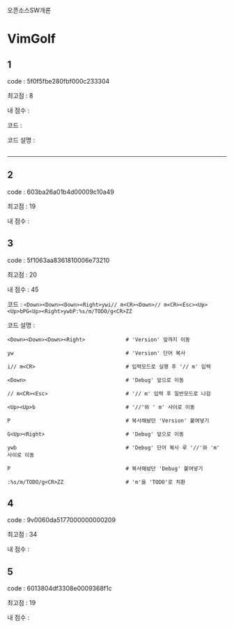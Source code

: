 오픈소스SW개론
# VimGolf


## 1

code : 5f0f5fbe280fbf000c233304

최고점 : 8

내 점수 : 

코드 : 
`
`

코드 설명 :
```
```
---

## 2


code : 603ba26a01b4d00009c10a49

최고점 : 19

내 점수 : 


## 3

code : 5f1063aa8361810006e73210

최고점 : 20

내 점수 : 45

코드 : `<Down><Down><Down><Right>ywi// m<CR><Down>// m<CR><Esc><Up><Up>bPG<Up><Right>ywbP:%s/m/TODO/g<CR>ZZ`


코드 설명 :
```
<Down><Down><Down><Right>             # 'Version' 앞까지 이동

yw                                    # 'Version' 단어 복사

i// m<CR>                             # 입력모드로 실행 후 '// m' 입력

<Down>                                # 'Debug' 앞으로 이동

// m<CR><Esc>                         # '// m' 입력 후 일반모드로 나감

<Up><Up>b                             # '//'와 ' m' 사이로 이동

P                                     # 복사해놨던 'Version' 붙여넣기

G<Up><Right>                          # 'Debug' 앞으로 이동

ywb                                   # 'Debug' 단어 복사 루 '//'와 'm' 사이로 이동

P                                     # 복사해놨던 'Debug' 붙여넣기

:%s/m/TODO/g<CR>ZZ                    # 'm'을 'TODO'로 치환
```


## 4


code : 9v0060da5177000000000209

최고점 : 34

내 점수 : 

## 5


code : 6013804df3308e0009368f1c

최고점 : 19

내 점수 : 

